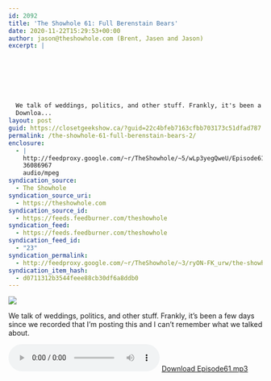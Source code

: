 ```yaml
---
id: 2092
title: 'The Showhole 61: Full Berenstain Bears'
date: 2020-11-22T15:29:53+00:00
author: jason@theshowhole.com (Brent, Jasen and Jason)
excerpt: |
  
  
  
  
  
  
  
  We talk of weddings, politics, and other stuff. Frankly, it's been a few days since we recorded that I'm posting this and I can't remember what we talked about.
  Downloa...
layout: post
guid: https://closetgeekshow.ca/?guid=22c4bfeb7163cfbb703173c51dfad787
permalink: /the-showhole-61-full-berenstain-bears-2/
enclosure:
  - |
    http://feedproxy.google.com/~r/TheShowhole/~5/wLp3yegQweU/Episode61.mp3
    36086967
    audio/mpeg
syndication_source:
  - The Showhole
syndication_source_uri:
  - https://theshowhole.com
syndication_source_id:
  - https://feeds.feedburner.com/theshowhole
syndication_feed:
  - https://feeds.feedburner.com/theshowhole
syndication_feed_id:
  - "23"
syndication_permalink:
  - http://feedproxy.google.com/~r/TheShowhole/~3/ryON-FK_urw/the-showhole-61-full-berenstain-bears
syndication_item_hash:
  - d0711312b3544feee88cb30df6a8ddb0
---
```

<div class="posthaven-post-body">
  <div class="posthaven-gallery" id="posthaven_gallery[1644916]">
    <p class="posthaven-file posthaven-file-image posthaven-file-state-processed">
      <img class="posthaven-gallery-image" src="https://phaven-prod.s3.amazonaws.com/files/image_part/asset/2540160/KUH1Wh2yqdu-B_w-Uzhiss0yAjQ/medium_rudy.jpg" data-posthaven-state='processed'
data-medium-src='https://phaven-prod.s3.amazonaws.com/files/image_part/asset/2540160/KUH1Wh2yqdu-B_w-Uzhiss0yAjQ/medium_rudy.jpg'
data-medium-width='350'
data-medium-height='350'
data-large-src='https://phaven-prod.s3.amazonaws.com/files/image_part/asset/2540160/KUH1Wh2yqdu-B_w-Uzhiss0yAjQ/large_rudy.jpg'
data-large-width='350'
data-large-height='350'
data-thumb-src='https://phaven-prod.s3.amazonaws.com/files/image_part/asset/2540160/KUH1Wh2yqdu-B_w-Uzhiss0yAjQ/thumb_rudy.jpg'
data-thumb-width='200'
data-thumb-height='200'
data-xlarge-src='https://phaven-prod.s3.amazonaws.com/files/image_part/asset/2540160/KUH1Wh2yqdu-B_w-Uzhiss0yAjQ/xlarge_rudy.jpg'
data-xlarge-width='350'
data-xlarge-height='350'
data-orig-src='https://phaven-prod.s3.amazonaws.com/files/image_part/asset/2540160/KUH1Wh2yqdu-B_w-Uzhiss0yAjQ/rudy.jpg'
data-orig-width='350'
data-orig-height='350'
data-posthaven-id='2540160' />
    </p></p>
  </div>
  
  <p>
    We talk of weddings, politics, and other stuff. Frankly, it&#8217;s been a few days since we recorded that I&#8217;m posting this and I can&#8217;t remember what we talked about.
  </p>
  
  <p>
    <div class="posthaven-file posthaven-file-audio posthaven-file-state-processed" id="posthaven_audio_2540161" >
      <audio controls src="https://phaven-prod.s3.amazonaws.com/files/audio_part/asset/2540161/QvU0Ckfbj1128ZpBlvFTkJQkmRM/Episode61.mp3" type="audio/mpeg"></audio> <a class="posthaven-file-download" download href="https://phaven-prod.s3.amazonaws.com/files/audio_part/asset/2540161/QvU0Ckfbj1128ZpBlvFTkJQkmRM/Episode61.mp3">Download Episode61.mp3</a>
    </div>
  </p>
</div>